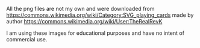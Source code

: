 All the png files are not my own and were downloaded from https://commons.wikimedia.org/wiki/Category:SVG_playing_cards
made by author https://commons.wikimedia.org/wiki/User:TheRealRevK

I am using these images for educational purposes and have no intent of commercial use.